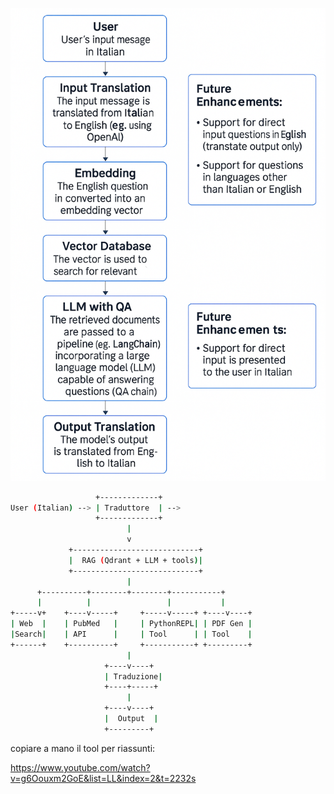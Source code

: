![Search scripts](/images/flowchart-search.png)

```bash
                   +-------------+
User (Italian) --> | Traduttore  | --> 
                   +-------------+ 
                          |
                          v
             +----------------------------+
             |  RAG (Qdrant + LLM + tools)|
             +----------------------------+
                          |
      +----------+--------+--------+-----------+
      |          |                 |           |
+-----v+    +----v-----+     +-----v-----+ +----v----+
| Web  |    | PubMed   |     | PythonREPL| | PDF Gen |
|Search|    | API      |     | Tool      | | Tool    |
+------+    +----------+     +-----------+ +---------+
                          |
                     +----v----+
                     | Traduzione|
                     +----+-----+
                          |
                     +----v----+
                     |  Output  |
                     +---------+

```


copiare a mano il tool per riassunti:

https://www.youtube.com/watch?v=g6Oouxm2GoE&list=LL&index=2&t=2232s
